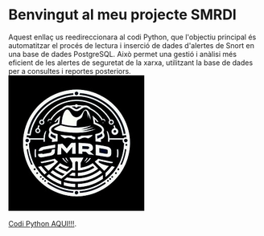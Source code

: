 # Benvingut al meu projecte SMRDI

Aquest enllaç us reedireccionara al codi Python, que l'objectiu principal és automatitzar el procés de lectura i inserció de dades d'alertes de Snort en una base de dades PostgreSQL. Això permet una gestió i anàlisi més eficient de les alertes de seguretat de la xarxa, utilitzant la base de dades per a consultes i reportes posteriors. 
![./613e27bb-726f-4501-b4e6-a187c1134903.jpg.png](https://github.com/ahmedbelhadi7e6/Project-SMRDI/blob/main/613e27bb-726f-4501-b4e6-a187c1134903.jpg)

[Codi Python AQUI!!!](https://github.com/ahmedbelhadi7e6/Project-SMRDI/blob/main/process_snort_logs.py).
